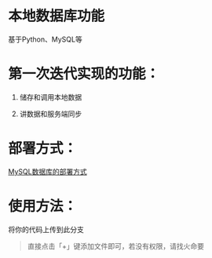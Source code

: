 # 本地数据库功能
基于Python、MySQL等

# 第一次迭代实现的功能：

1. 储存和调用本地数据

2. 讲数据和服务端同步

# 部署方式：

[MySQL数据库的部署方式](https://github.com/zhishou-ai/MySQL.git)

# 使用方法：

将你的代码上传到此分支

> 直接点击「+」键添加文件即可，若没有权限，请找火命要
